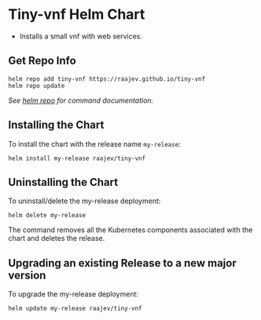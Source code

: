 # Tiny-vnf Helm Chart

* Installs a small vnf with web services.

## Get Repo Info

```console
helm repo add tiny-vnf https://raajev.github.io/tiny-vnf
helm repo update
```

_See [helm repo](https://helm.sh/docs/helm/helm_repo/) for command documentation._

## Installing the Chart

To install the chart with the release name `my-release`:

```console
helm install my-release raajev/tiny-vnf
```

## Uninstalling the Chart

To uninstall/delete the my-release deployment:

```console
helm delete my-release
```

The command removes all the Kubernetes components associated with the chart and deletes the release.

## Upgrading an existing Release to a new major version

To upgrade the my-release deployment:

```console
helm update my-release raajev/tiny-vnf
```
